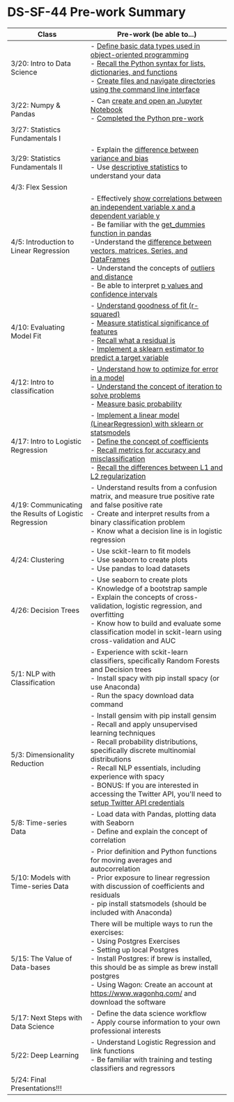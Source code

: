 # DS-SF-44 Pre-work Summary

Class | Pre-work (be able to...)
--- | ---
3/20: Intro to Data Science | - [Define basic data types used in object-oriented programming](https://www.computerhope.com/jargon/d/datatype.htm) <br /> - [Recall the Python syntax for lists, dictionaries, and functions](http://thomas-cokelaer.info/tutorials/python/data_structures.html) <br /> - [Create files and navigate directories using the command line interface](https://www.codecademy.com/courses/learn-the-command-line/lessons/navigation/exercises/your-first-command)
3/22: Numpy & Pandas | - Can [create and open an Jupyter Notebook](https://unidata.github.io/online-python-training/notebook.html) <br /> - [Completed the Python pre-work](./ds-prework-student.md)
3/27: Statistics Fundamentals I | 
3/29: Statistics Fundamentals II | - Explain the [difference between variance and bias](http://scott.fortmann-roe.com/docs/BiasVariance.html) <br /> - Use [descriptive statistics](https://machinelearningmastery.com/understand-machine-learning-data-descriptive-statistics-python/) to understand your data
4/3: Flex Session |
4/5: Introduction to Linear Regression | - Effectively [show correlations between an independent variable x and a dependent variable y](http://sphweb.bumc.bu.edu/otlt/MPH-Modules/BS/BS704_Correlation-Regression/BS704_Correlation-Regression_print.html) <br /> - Be familiar with the [get_dummies function in pandas](https://pandas.pydata.org/pandas-docs/stable/generated/pandas.get_dummies.html) <br /> -Understand the [difference between vectors, matrices, Series, and DataFrames](https://pandas.pydata.org/pandas-docs/stable/dsintro.html) <br /> - Understand the concepts of [outliers and distance](https://machinelearningmastery.com/how-to-identify-outliers-in-your-data/) <br /> - Be able to interpret [p values and confidence intervals](http://blog.minitab.com/blog/adventures-in-statistics-2/understanding-hypothesis-tests%3A-confidence-intervals-and-confidence-levels)
4/10: Evaluating Model Fit | - [Understand goodness of fit (r-squared)](http://blog.minitab.com/blog/adventures-in-statistics-2/regression-analysis-how-do-i-interpret-r-squared-and-assess-the-goodness-of-fit) <br /> - [Measure statistical significance of features](http://blog.minitab.com/blog/adventures-in-statistics-2/how-to-interpret-regression-analysis-results-p-values-and-coefficients) <br /> - [Recall what a residual is](http://stattrek.com/regression/residual-analysis.aspx?Tutorial=AP) <br /> - [Implement a sklearn estimator to predict a target variable](http://scikit-learn.org/stable/tutorial/statistical_inference/settings.html)
4/12: Intro to classification | - [Understand how to optimize for error in a model](https://machinelearningmastery.com/implement-logistic-regression-stochastic-gradient-descent-scratch-python/) <br /> - [Understand the concept of iteration to solve problems](https://www.pythonlearn.com/html-008/cfbook006.html) <br /> - [Measure basic probability](https://towardsdatascience.com/basic-probability-theory-and-statistics-3105ab637213)
4/17: Intro to Logistic Regression | - [Implement a linear model (LinearRegression) with sklearn or statsmodels](http://bigdata-madesimple.com/how-to-run-linear-regression-in-python-scikit-learn/) <br /> - [Define the concept of coefficients](http://statisticsbyjim.com/glossary/regression-coefficient/) <br /> - [Recall metrics for accuracy and misclassification](http://www.dataschool.io/simple-guide-to-confusion-matrix-terminology/) <br /> - [Recall the differences between L1 and L2 regularization](https://www.r-bloggers.com/machine-learning-explained-regularization/)
4/19: Communicating the Results of Logistic Regression | - Understand results from a confusion matrix, and measure true positive rate and false positive rate <br /> - Create and interpret results from a binary classification problem <br /> - Know what a decision line is in logistic regression
4/24: Clustering | - Use sckit-learn to fit models <br /> - Use seaborn to create plots <br /> - Use pandas to load datasets
4/26: Decision Trees | - Use seaborn to create plots <br /> - Knowledge of a bootstrap sample <br /> - Explain the concepts of cross-validation, logistic regression, and overfitting <br /> - Know how to build and evaluate some classification model in sckit-learn using cross-validation and AUC
5/1: NLP with Classification | - Experience with sckit-learn classifiers, specifically Random Forests and Decision trees <br /> - Install spacy with pip install spacy (or use Anaconda) <br /> - Run the spacy download data command
5/3: Dimensionality Reduction | - Install gensim with pip install gensim <br /> - Recall and apply unsupervised learning techniques <br /> - Recall probability distributions, specifically discrete multinomial distributions <br /> - Recall NLP essentials, including experience with spacy <br /> - BONUS: If you are interested in accessing the Twitter API, you'll need to [setup Twitter API credentials](./twitter-instructions.md)
5/8: Time-series Data | - Load data with Pandas, plotting data with Seaborn <br /> - Define and explain the concept of correlation
5/10: Models with Time-series Data | - Prior definition and Python functions for moving averages and autocorrelation <br /> - Prior exposure to linear regression with discussion of coefficients and residuals <br /> - pip install statsmodels (should be included with Anaconda)
5/15: The Value of Data-bases | There will be multiple ways to run the exercises: <br /> - Using Postgres Exercises <br /> - Setting up local Postgres <br /> - Install Postgres: if brew is installed, this should be as simple as brew install postgres <br /> - Using Wagon: Create an account at https://www.wagonhq.com/ and download the software
5/17: Next Steps with Data Science | - Define the data science workflow <br /> - Apply course information to your own professional interests
5/22: Deep Learning | - Understand Logistic Regression and link functions <br /> - Be familiar with training and testing classifiers and regressors
5/24: Final Presentations!!! |
